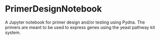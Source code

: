 # PrimerDesignNotebook
A Jupyter notebook for primer design and/or testing using Pydna. The primers are meant to be used to express genes using the yeast pathway kit system.
